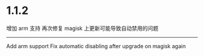 # 1.1.2

增加 arm 支持
再次修复 magisk 上更新可能导致自动禁用的问题

---

Add arm support
Fix automatic disabling after upgrade on magisk again
